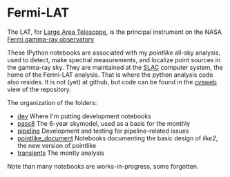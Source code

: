 # Fermi-LAT
The LAT, for [Large Area Telescope](https://www-glast.stanford.edu/), is the principal instrument on the NASA [Fermi gamma-ray observatory](http://fermi.gsfc.nasa.gov/)

These IPython notebooks are associated with my _pointlike_ all-sky analysis, used to detect, make spectral measurements, and localize point sources in the gamma-ray sky.
They are maintained at the [SLAC](https://www6.slac.stanford.edu/) computer system, the home of the Fermi-LAT analysis. That is where the python analysis code also resides. It is not (yet) at github, but code can be found in the [cvsweb](http://glast.stanford.edu/cgi-bin/cvsweb-SLAC/pointlike/python/uw/like2/) view of the repository.

The organization of the folders:

* [dev](https://github.com/tburnett/Fermi-LAT/tree/master/dev) Where I'm putting development notebooks
* [pass8](https://github.com/tburnett/Fermi-LAT/tree/master/pass8) The 6-year skymodel, used as a basis for the monthly
* [pipeline](https://github.com/tburnett/Fermi-LAT/tree/master/pipeline) Development and testing for pipeline-related issues
* [pointlike\_document](https://github.com/tburnett/Fermi-LAT/tree/master/pointlike_document) Notebooks documenting the basic design of _like2_, the new version of pointlike
* [transients](https://github.com/tburnett/Fermi-LAT/tree/master/transients) The montly analysis

Note than many notebooks are works-in-progress, some forgotten. 
